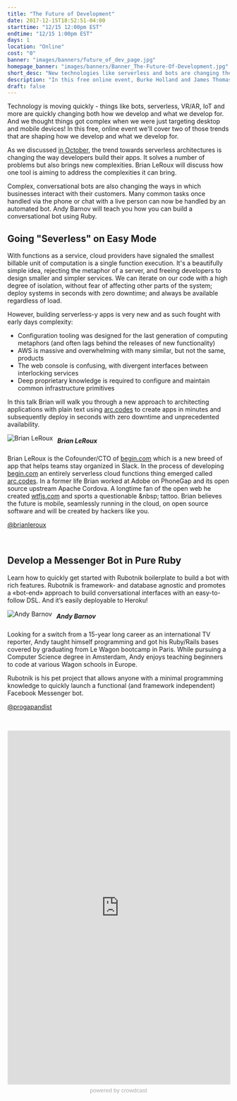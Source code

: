 ```yaml
---
title: "The Future of Development"
date: 2017-12-15T18:52:51-04:00
starttime: "12/15 12:00pm EST"
endtime: "12/15 1:00pm EST"
days: 1
location: "Online"
cost: "0"
banner: "images/banners/future_of_dev_page.jpg"
homepage_banner: "images/banners/Banner_The-Future-Of-Development.jpg"
short_desc: "New technologies like serverless and bots are changing the face of development."
description: "In this free online event, Burke Holland and James Thomas explore what serverless is, why it's an important new development and where it will have impact."
draft: false
---
```


Technology is moving quickly - things like bots, serverless, VR/AR, IoT and more are quickly changing both how we develop and what we develop for. And we thought things got complex when we were just targeting desktop and mobile devices! In this free, online event we'll cover two of those trends that are shaping how we develop and what we develop for.

As we discussed [in October](https://certifiedfreshevents.com/events/going-serverless/), the trend towards serverless architectures is changing the way developers build their apps. It solves a number of problems but also brings new complexities. Brian LeRoux will discuss how one tool is aiming to address the complexities it can bring.

Complex, conversational bots are also changing the ways in which businesses interact with their customers. Many common tasks once handled via the phone or chat with a live person can now be handled by an automated bot. Andy Barnov will teach you how you can build a conversational bot using Ruby.

## Going "Severless" on Easy Mode

With functions as a service, cloud providers have signaled the smallest billable unit of computation is a single function execution. It's a beautifully simple idea, rejecting the metaphor of a server, and freeing developers to design smaller and simpler services. We can iterate on our code with a high degree of isolation, without fear of affecting other parts of the system; deploy systems in seconds with zero downtime; and always be available regardless of load.

However, building serverless-y apps is very new and as such fought with early days complexity:

- Configuration tooling was designed for the last generation of computing metaphors (and often lags behind the releases of new functionality)
- AWS is massive and overwhelming with many similar, but not the same, products
- The web console is confusing, with divergent interfaces between interlocking services
- Deep proprietary knowledge is required to configure and maintain common infrastructure primitives

In this talk Brian will walk you through a new approach to architecting applications with plain text using [arc.codes](https://arc.codes/) to create apps in minutes and subsequently deploy in seconds with zero downtime and unprecedented availability.

<img src="/images/speakers/brianleroux.jpg" style="float:left;margin-right: 10px;" alt="Brian LeRoux">

##### Brian LeRoux

Brian LeRoux is the Cofounder/CTO of [begin.com](https://begin.com) which is a new breed of app that helps teams stay organized in Slack. In the process of developing [begin.com](https://begin.com) an entirely serverless cloud functions thing emerged called [arc.codes](https://arc.codes). In a former life Brian worked at Adobe on PhoneGap and its open source upstream Apache Cordova. A longtime fan of the open web he created [wtfjs.com](http://wtfjs.com) and sports a questionable &amp;nbsp; tattoo. Brian believes the future is mobile, seamlessly running in the cloud, on open source software and will be created by hackers like you.

<i class="fa fa-twitter" aria-hidden="true"></i> [@brianleroux](https://twitter.com/brianleroux)

<br style="clear:both;">

## Develop a Messenger Bot in Pure Ruby

Learn how to quickly get started with Rubotnik boilerplate to build a bot with rich features. Rubotnik is framework- and database agnostic and promotes a «bot-end» approach to build conversational interfaces with an easy-to-follow DSL. And it’s easily deployable to Heroku!

<img src="/images/speakers/andybarnov.jpg" style="float:left;margin-right: 10px;" alt="Andy Barnov">

##### Andy Barnov

Looking for a switch from a 15-year long career as an international TV reporter, Andy taught himself
programming and got his Ruby/Rails bases covered by graduating from Le Wagon bootcamp in Paris. While pursuing a Computer Science degree in Amsterdam, Andy enjoys teaching beginners to code at various Wagon schools in Europe. 

Rubotnik is his pet project that allows anyone with a minimal programming knowledge to quickly launch a functional (and framework independent) Facebook Messenger bot. 

<i class="fa fa-twitter" aria-hidden="true"></i> [@progapandist](https://twitter.com/progapandist)

<br style="clear:both;">

<a name="register"></a>

<iframe width="100%" height="800" frameborder="0" marginheight="0" marginwidth="0" allowtransparency="true" src="https://www.crowdcast.io/e/the-future-of-development?navlinks=false&embed=true" style="border: 1px solid #EEE;border-radius:3px;"></iframe><a href="https://www.crowdcast.io/?utm_source=embed&utm_medium=website&utm_campaign=embed" style="color: #aaa; font-family: 'Helvetica', 'Arial', sans-serif;text-decoration: none;display: block;text-align: center;font-size: 13px;padding: 5px 0;">powered by crowdcast</a>
